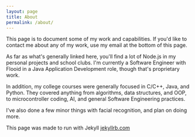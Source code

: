 ```yaml
---
layout: page
title: About
permalink: /about/
---
```


  This page is to document some of my work and capabilities.
  If you'd like to contact me about any of my work, use my email at the
  bottom of this page.


  As far as what's generally linked here, you'll find a lot of Node.js in my
  personal projects and school clubs. I'm currently a Software Engineer
  with Flooid in a Java Application Development role, though that's proprietary
  work.
  
  In addition, my college courses were generally focused in C/C++, Java,
  and Python. They covered anything from algorithms, data structures, and OOP,
  to microcontroller coding, AI, and general Software Engineering practices.

  I've also done a few minor things with facial recognition, and plan on doing more.

This page was made to run with Jekyll [jekyllrb.com](http://jekyllrb.com/)

